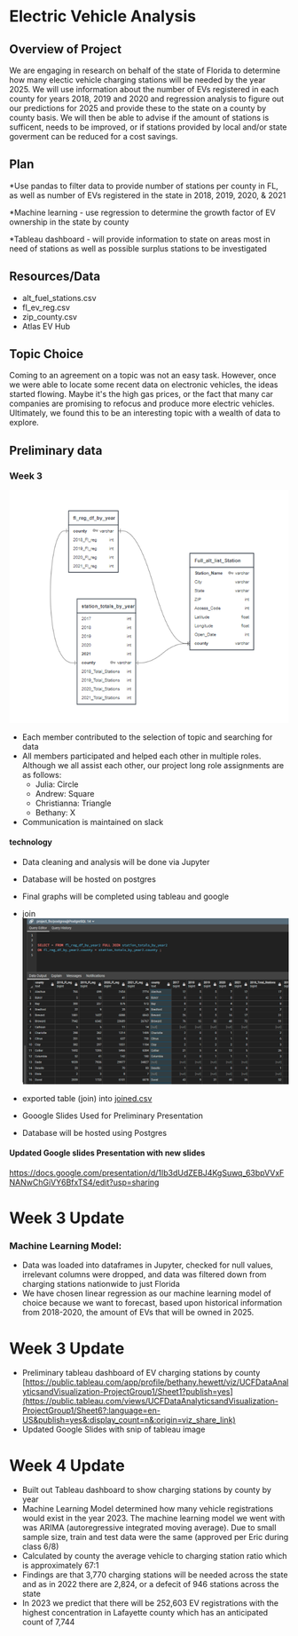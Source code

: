 # Electric Vehicle Analysis

## Overview of Project
We are engaging in research on behalf of the state of Florida to determine how many electic vehicle charging stations will be needed by the year 2025. We will use information about the number of EVs registered in each county for years 2018, 2019 and 2020 and regression analysis to figure out our predictions for 2025 and provide these to the state on a county by county basis. We will then be able to advise if the amount of stations is sufficent, needs to be improved, or if stations provided by local and/or state goverment can be reduced for a cost savings.

## Plan
*Use pandas to filter data to provide number of stations per county in FL, as well as number of EVs registered in the state in 2018, 2019, 2020, & 2021

*Machine learning - use regression to determine the growth factor of EV ownership in the state by county

*Tableau dashboard - will provide information to state on areas most in need of stations as well as possible surplus stations to be investigated


## Resources/Data
* alt_fuel_stations.csv
* fl_ev_reg.csv
* zip_county.csv
* Atlas EV Hub



## Topic Choice
Coming to an agreement on a topic was not an easy task.  However, once we were able to locate some recent data on electronic vehicles, the ideas started flowing.  Maybe it's the high gas prices, or the fact that many car companies are promising to refocus and produce more electric vehicles.  Ultimately, we found this to be an interesting topic with a wealth of data to explore.


## Preliminary data 
### Week 3
![](./notes/QuickDBD_projrctFin.png)  
- Each member contributed to the selection of topic and searching for data
- All members participated and helped each other in multiple roles. Although we all assist each other, our project long role assignments are as follows:
  * Julia: Circle
  * Andrew: Square
  * Christianna: Triangle
  * Bethany: X
- Communication is maintained on slack  
#### technology
- Data cleaning and analysis will be done via Jupyter
- Database will be hosted on postgres 
- Final graphs will be completed using tableau and google
- join ![project_fin](./notes/db-join.png)  
- exported table (join) into [joined.csv](./clean_output/joined.csv)
        
- Gooogle Slides Used for Preliminary Presentation
- Database will be hosted using Postgres

#### Updated Google slides Presentation with new slides

https://docs.google.com/presentation/d/1Ib3dUdZEBJ4KgSuwq_63bpVVxFNANwChGiVY6BfxTS4/edit?usp=sharing

# Week 3 Update

### Machine Learning Model:
- Data was loaded into dataframes in Jupyter, checked for null values, irrelevant columns were dropped, and data was filtered down from charging stations nationwide to just Florida
- We have chosen linear regression as our machine learning model of choice because we want to forecast, based upon historical information from 2018-2020, the amount of EVs that will be owned in 2025. 


# Week 3 Update

- Preliminary tableau dashboard of EV charging stations by county [https://public.tableau.com/app/profile/bethany.hewett/viz/UCFDataAnalyticsandVisualization-ProjectGroup1/Sheet1?publish=yes](https://public.tableau.com/views/UCFDataAnalyticsandVisualization-ProjectGroup1/Sheet6?:language=en-US&publish=yes&:display_count=n&:origin=viz_share_link)
- Updated Google Slides with snip of tableau image

# Week 4 Update
- Built out Tableau dashboard to show charging stations by county by year
- Machine Learning Model determined how many vehicle registrations would exist in the year 2023. The machine learning model we went with was ARIMA (autoregressive integrated moving average). Due to small sample size, train and test data were the same (approved per Eric during class 6/8)
- Calculated by county the average vehicle to charging station ratio which is approximately 67:1
- Findings are that 3,770 charging stations will be needed across the state and as in 2022 there are 2,824, or a defecit of 946 stations across the state
- In 2023 we predict that there will be 252,603 EV registrations with the highest concentration in Lafayette county which has an anticipated count of 7,744
